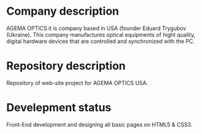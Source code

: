 Company description
======================

AGEMA OPTICS it is company based in USA (founder Eduard Trygubov (Ukraine). This company manufactures optical equipments of hight quality, digital hardware devices that are controlled and synchronized with the PC.

Repository description
==========================

Repository of web-site project for AGEMA OPTICS USA.

Develepment status
=====================

Front-End development and designing all basic pages on HTML5 & CSS3.
